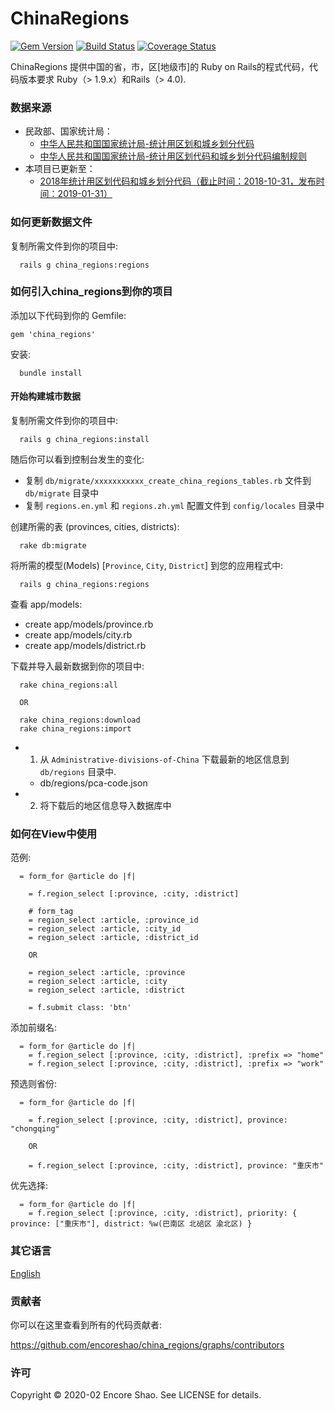 # ChinaRegions

[![Gem Version](https://badge.fury.io/rb/china-regions.svg)](https://badge.fury.io/rb/china-regions)
[![Build Status](https://travis-ci.org/encoreshao/china-regions.svg?branch=master)](https://travis-ci.org/encoreshao/china-regions)
[![Coverage Status](https://coveralls.io/repos/github/encoreshao/china-regions/badge.svg)](https://coveralls.io/github/encoreshao/china-regions)

ChinaRegions 提供中国的省，市，区[地级市]的 Ruby on Rails的程式代码，代码版本要求 Ruby（> 1.9.x）和Rails（> 4.0).

### 数据来源

*   民政部、国家统计局：
    * [中华人民共和国国家统计局-统计用区划和城乡划分代码](http://www.stats.gov.cn/tjsj/tjbz/tjyqhdmhcxhfdm/)
    * [中华人民共和国国家统计局-统计用区划代码和城乡划分代码编制规则](http://www.stats.gov.cn/tjsj/tjbz/200911/t20091125_8667.html)
*   本项目已更新至：
    * [2018年统计用区划代码和城乡划分代码（截止时间：2018-10-31，发布时间：2019-01-31）](http://www.stats.gov.cn/tjsj/tjbz/tjyqhdmhcxhfdm/2018/index.html)

### 如何更新数据文件

复制所需文件到你的项目中:

```
  rails g china_regions:regions
```

### 如何引入china_regions到你的项目

添加以下代码到你的 Gemfile:

    gem 'china_regions'

安装:

```
  bundle install
```

#### 开始构建城市数据

复制所需文件到你的项目中:

```
  rails g china_regions:install
```

随后你可以看到控制台发生的变化:
  - 复制 `db/migrate/xxxxxxxxxxx_create_china_regions_tables.rb` 文件到 `db/migrate` 目录中
  - 复制 `regions.en.yml` 和 `regions.zh.yml` 配置文件到 `config/locales` 目录中

创建所需的表 (provinces, cities, districts):

```
  rake db:migrate
```

将所需的模型(Models) [`Province`, `City`, `District`] 到您的应用程式中:

```
  rails g china_regions:regions
```

查看 app/models:

  - create  app/models/province.rb
  - create  app/models/city.rb
  - create  app/models/district.rb

下载并导入最新数据到你的项目中:

```
  rake china_regions:all

  OR

  rake china_regions:download
  rake china_regions:import
```

- 1. 从 `Administrative-divisions-of-China` 下载最新的地区信息到 `db/regions` 目录中.
  - db/regions/pca-code.json
- 2. 将下载后的地区信息导入数据库中

### 如何在View中使用

范例:

```
  = form_for @article do |f|

    = f.region_select [:province, :city, :district]

    # form_tag
    = region_select :article, :province_id
    = region_select :article, :city_id
    = region_select :article, :district_id

    OR

    = region_select :article, :province
    = region_select :article, :city
    = region_select :article, :district

    = f.submit class: 'btn'
```

添加前缀名:

```
  = form_for @article do |f|
    = f.region_select [:province, :city, :district], :prefix => "home"
    = f.region_select [:province, :city, :district], :prefix => "work"
```

预选则省份:

```
  = form_for @article do |f|

    = f.region_select [:province, :city, :district], province: "chongqing"

    OR

    = f.region_select [:province, :city, :district], province: "重庆市"
```

优先选择:

```
  = form_for @article do |f|
    = f.region_select [:province, :city, :district], priority: { province: ["重庆市"], district: %w(巴南区 北碚区 渝北区) }
```

### 其它语言

[English](https://github.com/encoreshao/china_regions/blob/master/README.md)

### 贡献者

你可以在这里查看到所有的代码贡献者:

https://github.com/encoreshao/china_regions/graphs/contributors


### 许可

Copyright © 2020-02 Encore Shao. See LICENSE for details.

